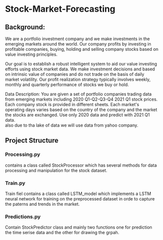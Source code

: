 # Stock-Market-Forecasting  
## Background:


We are a portfolio investment company and we make investments in the emerging markets around the world. Our company profits by investing in profitable companies, buying, holding and selling company stocks based on value investing principles.


Our goal is to establish a robust intelligent system to aid our value investing efforts using stock market data. We make investment decisions and based on intrinsic value of companies and do not trade on the basis of daily market volatility. Our profit realization strategy typically involves weekly, monthly and quarterly performance of stocks we buy or hold.


Data Description:
You are given a set of portfolio companies trading data from emerging markets including 2020 Q1-Q2-Q3-Q4 2021 Q1 stock prices. Each company stock is provided in different sheets. Each market's operating days varies based on the country of the company and the market the stocks are exchanged. Use only 2020 data and predict with 2021 Q1 data.  
also due to tha lake of data we will use data from yahoo company.  


## Project Structure
### Processing.py
contains a class called StockProcessor which has several methods for data processing and manipulation for the stock dataset.
### Train.py
Train fiel contains a class called LSTM_model which implements a LSTM neural network for training on the preprocessed dataset in orde to capture the paterns and trends in the market.

### Predictions.py
Contain StockPredictor class and mainly two functions one for prediction the time serise data and the other for drawing the grpah.
